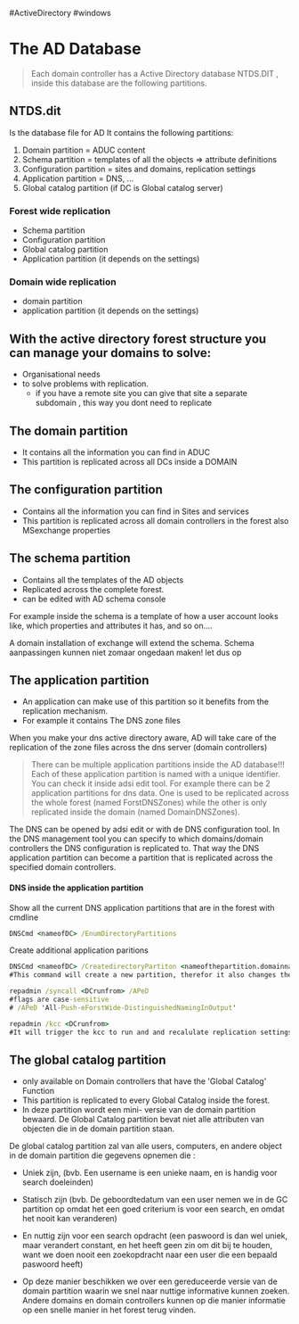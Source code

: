 #ActiveDirectory #windows  

# The AD Database
>Each domain controller has a Active Directory database NTDS.DIT , inside this database are the following partitions.

## NTDS.dit
Is the database file for AD
It contains the following partitions:
1. Domain partition = ADUC content
2. Schema partition = templates of all the objects => attribute definitions
3. Configuration partition = sites and domains, replication settings
4. Application partition  = DNS, ...
5. Global catalog partition (if DC is Global catalog server)

### Forest wide replication
- Schema partition
- Configuration partition
- Global catalog partition
- Application partition (it depends on the settings)

### Domain wide replication
- domain partition
- application partition (it depends on the settings)
## With the active directory forest structure you can manage your domains to solve:
- Organisational needs
- to solve problems with replication.
	- if you have a remote site you can give that site a separate subdomain , this way you dont need to replicate 

## The domain partition
- It contains all the information you can find in ADUC
- This partition is replicated across all DCs inside a DOMAIN
## The configuration partition
- Contains all the information you can find in Sites and services
- This partition is replicated across all domain controllers in the forest also MSexchange properties
## The schema partition
- Contains all the templates of the AD objects
- Replicated across the complete forest.
- can be edited with AD schema console

For example inside the schema is a template of how a user account looks like, which properties and attributes it has, and so on....

A domain installation of exchange will extend the schema.
Schema aanpassingen kunnen niet zomaar ongedaan maken! let dus op
## The application partition
- An application can make use of this partition so it benefits from the replication mechanism.
- For example it contains The DNS zone files

When you make your dns active directory aware, AD will take care of the replication of the zone files across the dns server (domain controllers)

> There can be multiple application partitions inside the AD database!!!
> Each of these application partition is named with a unique identifier. You can check it inside adsi edit tool.
> For example there can be 2 application partitions for dns data. One is used to be replicated across the whole forest (named ForstDNSZones) while the other is only replicated inside the domain (named DomainDNSZones).

The DNS can be opened by adsi edit or with de DNS configuration tool. In the DNS management tool you can specify to which domains/domain controllers the DNS configuration is replicated to. That way the DNS application partition can become a partition that is replicated across the specified domain controllers.

#### DNS inside the application partition
Show all the current  DNS application partitions that are in the forest with cmdline
```cmd
DNSCmd <nameofDC> /EnumDirectoryPartitions
```

Create additional application paritions
```cmd
DNSCmd <nameofDC> /CreatedirectoryPartiton <nameofthepartition.domainname.local>
#This command will create a new partition, therefor it also changes the config in the configuration partition.

repadmin /syncall <DCrunfrom> /APeD
#flags are case-sensitive
# /APeD 'All-Push-eForstWide-DistinguishedNamingInOutput'

repadmin /kcc <DCrunfrom>
#It will trigger the kcc to run and and recalulate replication settings between the DC's. it is not really needed to run this command, you can also wait because the kcc will run automatically at set intervals.
```

## The global catalog partition
- only available on Domain controllers that have the 'Global Catalog' Function
- This partition is replicated to every Global Catalog inside the forest.
- In deze partition wordt een mini- versie van de domain partition bewaard. De Global Catalog partition bevat niet alle attributen van objecten die in de domain partition staan.

De global catalog partition zal van alle users, computers, en andere object in de domain partition die gegevens opnemen die :

- Uniek zijn, (bvb. Een username is een unieke naam, en is handig voor search doeleinden)

- Statisch zijn (bvb. De geboordtedatum van een user nemen we in de GC partition op omdat het een goed criterium is voor een search, en omdat het nooit kan veranderen)

- En nuttig zijn voor een search opdracht (een paswoord is dan wel uniek, maar verandert constant, en het heeft geen zin om dit bij te houden, want we doen nooit een zoekopdracht naar een user die een bepaald paswoord heeft)

- Op deze manier beschikken we over een gereduceerde versie van de domain partition waarin we snel naar nuttige informative kunnen zoeken. Andere domains en domain controllers kunnen op die manier informatie op een snelle manier in het forest terug vinden.